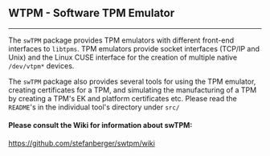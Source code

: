 ## WTPM - Software TPM Emulator
------------

The `swTPM` package provides TPM emulators with different front-end interfaces
to `libtpms`. TPM emulators provide socket interfaces (TCP/IP and Unix) and
the Linux CUSE interface for the creation of multiple native `/dev/vtpm*` devices.

The `swTPM` package also provides several tools for using the TPM emulator,
creating certificates for a TPM, and simulating the manufacturing of
a TPM by creating a TPM's EK and platform certificates etc. Please read 
the `README`'s in the individual tool's directory under `src/`

#### Please consult the Wiki for information about swTPM:

   <https://github.com/stefanberger/swtpm/wiki>
